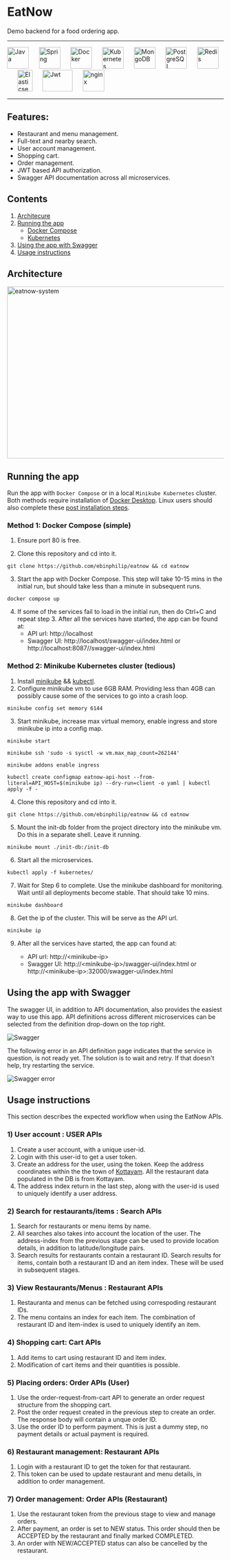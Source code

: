 # EatNow

Demo backend for a food ordering app.

---

<img src="./logos/java-original-wordmark.svg" alt="Java" width="50" height="50"/>&nbsp;&nbsp;&nbsp;&nbsp;&nbsp;&nbsp;<img src="./logos/spring-original-wordmark.svg" alt="Spring" width="50" height="50"/>&nbsp;&nbsp;&nbsp;&nbsp;&nbsp;&nbsp;<img src="./logos/docker-original-wordmark.svg" alt="Docker" width="50" height="50"/>&nbsp;&nbsp;&nbsp;&nbsp;&nbsp;&nbsp;<img src="./logos/kubernetes-plain-wordmark.svg" alt="Kubernetes" width="50" height="50"/>&nbsp;&nbsp;&nbsp;&nbsp;&nbsp;&nbsp;<img src="./logos/mongodb-original-wordmark.svg" alt="MongoDB" width="50" height="50"/>&nbsp;&nbsp;&nbsp;&nbsp;&nbsp;&nbsp;<img src="./logos/postgresql-original-wordmark.svg" alt="PostgreSQL" width="50" height="50"/>&nbsp;&nbsp;&nbsp;&nbsp;&nbsp;&nbsp;<img src="./logos/redis-original-wordmark.svg" alt="Redis" width="50" height="50"/>&nbsp;&nbsp;&nbsp;&nbsp;&nbsp;&nbsp;<img src="./logos/elasticsearch-logo.svg" alt="Elasticsearch" width="35" height="50"/>&nbsp;&nbsp;&nbsp;&nbsp;&nbsp;&nbsp;<img src="./logos/jwt-logo.svg" alt="Jwt" width="70
" height="50"/>&nbsp;&nbsp;&nbsp;&nbsp;&nbsp;&nbsp;<img src="./logos/nginx-original.svg" alt="nginx" width="50" height="50"/>

---

## Features:

- Restaurant and menu management.
- Full-text and nearby search.
- User account management.
- Shopping cart.
- Order management.
- JWT based API authorization.
- Swagger API documentation across all microservices.

## Contents
1. [Architecure](#architecture)
2. [Running the app](#running)
    - [Docker Compose](#docker)
    - [Kubernetes](#kubernetes)
3. [Using the app with Swagger](#swagger)
4. [Usage instructions](#usage)

## Architecture <a name="architecture"></a>
<img src="eatnow-system.svg" alt="eatnow-system" width="600
" height="400"/>

## Running the app <a name="running"></a>
Run the app with ```Docker Compose``` or in a local ```Minikube Kubernetes``` cluster. Both methods require installation of [Docker Desktop](https://www.docker.com/products/docker-desktop/). Linux users should also complete these [post installation steps](https://docs.docker.com/engine/install/linux-postinstall/#manage-docker-as-a-non-root-user).

### Method 1: Docker Compose (simple) <a name="docker"></a>

1) Ensure port 80 is free.

2) Clone this repository and cd into it.
```
git clone https://github.com/ebinphilip/eatnow && cd eatnow
```
3) Start the app with Docker Compose. This step will take 10-15 mins in the initial run, but should take less than a minute in subsequent runs.
```
docker compose up
``` 
4) If some of the services fail to load in the initial run, then do Ctrl+C and repeat step 3. After all the services have started, the app can be found at:
    - API url: http://localhost
    - Swagger UI: http://localhost/swagger-ui/index.html or http://localhost:8087//swagger-ui/index.html

### Method 2: Minikube Kubernetes cluster (tedious) <a name="kubernetes"></a>

1) Install [minikube](https://minikube.sigs.k8s.io/docs/start/) && [kubectl](https://kubernetes.io/docs/tasks/tools/).
2) Configure minikube vm to use 6GB RAM. Providing less than 4GB can possibly cause some of the services to go into a crash loop.
```
minikube config set memory 6144
```
3) Start minikube, increase max virtual memory, enable ingress and store minikube ip into a config map.
```
minikube start
```
```
minikube ssh 'sudo -s sysctl -w vm.max_map_count=262144'
```
```
minikube addons enable ingress
```
```
kubectl create configmap eatnow-api-host --from-literal=API_HOST=$(minikube ip) --dry-run=client -o yaml | kubectl apply -f -
```
4) Clone this repository and cd into it.
```
git clone https://github.com/ebinphilip/eatnow && cd eatnow
```
5) Mount the init-db folder from the project directory into the minikube vm. Do this in a separate shell. Leave it running.
```
minikube mount ./init-db:/init-db
```
6) Start all the microservices.
```
kubectl apply -f kubernetes/
```
7) Wait for Step 6 to complete. Use the minikube dashboard for monitoring. Wait until all deployments become stable. That should take 10 mins.
```
minikube dashboard
```
8) Get the ip of the cluster. This will be serve as the API url.
```
minikube ip
```
9) After all the services have started, the app can found at:

    - API url: http://\<minikube-ip>
    - Swagger UI: http://\<minikube-ip>/swagger-ui/index.html or http://\<minikube-ip>:32000/swagger-ui/index.html

## Using the app with Swagger <a name="swagger"></a>
The swagger UI, in addition to API documentation, also provides the easiest way to use this app. API definitions across different microservices can be selected from the definition drop-down on the top right.

![Swagger](Swagger.png "")

The following error in an API definition page indicates that the service in question, is not ready yet. The solution is to wait and retry. If that doesn't help, try restarting the service.

![Swagger error](SwaggerError.png "")

## Usage instructions <a name="usage"></a>

This section describes the expected workflow when using the EatNow APIs.
### 1) User account : USER APIs
1) Create a user account, with a unique user-id.
2) Login with this user-id to get a user token.
3) Create an address for the user, using the token. Keep the address coordinates within the the town of [Kottayam](https://goo.gl/maps/418YqgD2kbRjadEMA). All the restaurant data populated in the DB is from Kottayam.
4) The address index return in the last step, along with the user-id is used to uniquely identify a user address.

### 2) Search for restaurants/items : Search APIs
1) Search for restaurants or menu items by name.
2) All searches also takes into account the location of the user. The address-index from the previous stage can be used to provide location details, in addition to latitude/longitude pairs.
4) Search results for restaurants contain a restaurant ID. Search results for items, contain both a restaurant ID and an item index. These will be used in subsequent stages.

### 3) View Restaurants/Menus : Restaurant APIs
1) Restauranta and menus can be fetched using correspoding restaurant IDs.
2) The menu contains an index for each item. The combination of restaurant ID and item-index is used to uniquely identify an item.

### 4) Shopping cart: Cart APIs
1) Add items to cart using restaurant ID and item index.
2) Modification of cart items and their quantities is possible.

### 5) Placing orders: Order APIs (User)
1) Use the order-request-from-cart API to generate an order request structure from the shopping cart.
2) Post the order request created in the previous step to create an order. The response body will contain a unque order ID.
3) Use the order ID to perform payment. This is just a dummy step, no payment details or actual payment is required.

### 6) Restaurant management: Restaurant APIs
1) Login with a restaurant ID to get the token for that restaurant.
2) This token can be used to update restaurant and menu details, in addition to order management.


### 7) Order management: Order APIs (Restaurant)
1) Use the restaurant token from the previous stage to view and manage orders.
2) After payment, an order is set to NEW status. This order should then be ACCEPTED by the restaurant and finally marked COMPLETED.
3) An order with NEW/ACCEPTED status can also be cancelled by the restaurant.







